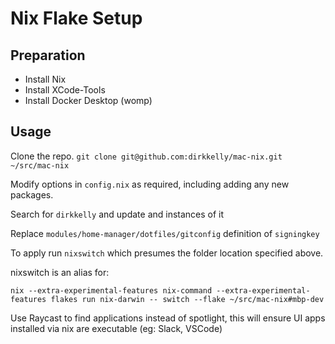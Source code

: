 # Nix Flake Setup

## Preparation

- Install Nix
- Install XCode-Tools
- Install Docker Desktop (womp)

## Usage

Clone the repo. `git clone git@github.com:dirkkelly/mac-nix.git ~/src/mac-nix`

Modify options in `config.nix` as required, including adding any new packages.

Search for `dirkkelly` and update and instances of it

Replace `modules/home-manager/dotfiles/gitconfig` definition of `signingkey`

To apply run `nixswitch` which presumes the folder location specified above.

nixswitch is an alias for:

`nix --extra-experimental-features nix-command --extra-experimental-features flakes run nix-darwin -- switch --flake ~/src/mac-nix#mbp-dev`

Use Raycast to find applications instead of spotlight, this will ensure UI apps installed via nix are executable (eg: Slack, VSCode)

